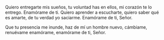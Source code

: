 Quiero entregarte mis sueños, tu voluntad has en
ellos, mi corazón te lo entrego.
Enamórame de ti.
Quiero aprender a escucharte, quiero saber qué es
amarte, de tu verdad yo saciarme.
Enamórame de ti, Señor.

Que tu presencia me inunde, haz de mí 
un hombre nuevo, cámbiame, renuévame
enamórame, enamórame de ti, Señor.